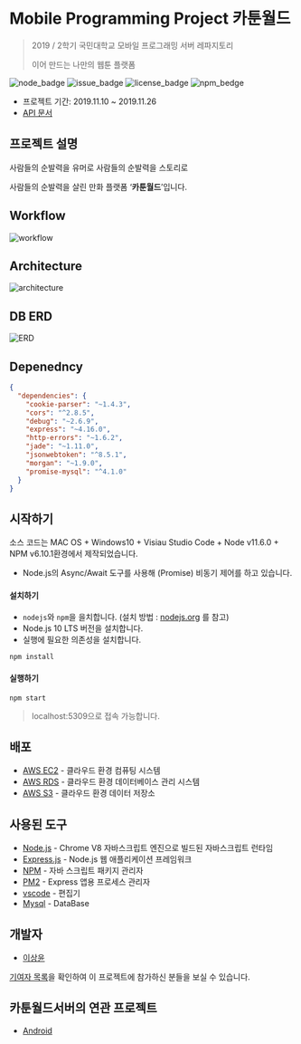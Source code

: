 # Mobile Programming Project 카툰월드

> 2019 / 2학기 국민대학교 모바일 프로그래밍 서버 레파지토리
>
> 이어 만드는 나만의 웹툰 플랫폼

![node_badge](https://img.shields.io/badge/node-%3E%3D%208.0.0-green)
![issue_badge](https://img.shields.io/github/issues/JeonHa/JeonHa-Server)
![license_badge](https://img.shields.io/github/license/JeonHa/JeonHa-Server)
![npm_bedge](https://img.shields.io/badge/npm-v6.10.1-blue)

* 프로젝트 기간: 2019.11.10 ~ 2019.11.26
* [API 문서](https://github.com/kcartoonworld/kcartoonserver/wiki) 




## 프로젝트 설명

사람들의 순발력을 유머로
사람들의 순발력을 스토리로

사람들의 순발력을 살린 만화 플랫폼 ‘**카툰월드**’입니다. 



## Workflow


![workflow](https://user-images.githubusercontent.com/30704569/69640366-8e377680-10a1-11ea-88d9-b5dfc684fc9d.png)




## Architecture

![architecture](https://user-images.githubusercontent.com/30704569/69640437-b030f900-10a1-11ea-9dcb-487420e0019b.png)



## DB ERD

![ERD](https://user-images.githubusercontent.com/30704569/69640400-9db6bf80-10a1-11ea-890a-c8804168e020.png)



## Depenedncy

```json
{
  "dependencies": {
    "cookie-parser": "~1.4.3",
    "cors": "^2.8.5",
    "debug": "~2.6.9",
    "express": "~4.16.0",
    "http-errors": "~1.6.2",
    "jade": "~1.11.0",
    "jsonwebtoken": "^8.5.1",
    "morgan": "~1.9.0",
    "promise-mysql": "^4.1.0"
  }
}
```





## 시작하기

소스 코드는 MAC OS + Windows10 + Visiau Studio Code + Node v11.6.0 + NPM v6.10.1환경에서 제작되었습니다.

* Node.js의 Async/Await 도구를 사용해 (Promise) 비동기 제어를 하고 있습니다.



#### 설치하기

* `nodejs`와 `npm`을 을치합니다. (설치 방법 :  [nodejs.org](https://nodejs.org/) 를 참고)
* Node.js 10 LTS 버전을 설치합니다.
* 실행에 필요한 의존성을 설치합니다.

```
npm install
```



#### 실행하기

```
npm start
```

> localhost:5309으로 접속 가능합니다.



## 배포

* [AWS EC2](https://aws.amazon.com/ko/ec2/?sc_channel=PS&sc_campaign=acquisition_KR&sc_publisher=google&sc_medium=english_ec2_b&sc_content=ec2_e&sc_detail=awsec2&sc_category=ec2&sc_segment=177228231544&sc_matchtype=e&sc_country=KR&s_kwcid=AL!4422!3!177228231544!e!!g!!awsec2&ef_id=WkRozwAAAnO-lPWy:20180412120123:s) - 클라우드 환경 컴퓨팅 시스템
* [AWS RDS](https://aws.amazon.com/ko/rds/) - 클라우드 환경 데이터베이스 관리 시스템
* [AWS S3](https://aws.amazon.com/ko/s3/?sc_channel=PS&sc_campaign=acquisition_KR&sc_publisher=google&sc_medium=english_s3_b&sc_content=s3_e&sc_detail=awss3&sc_category=s3&sc_segment=177211245240&sc_matchtype=e&sc_country=KR&s_kwcid=AL!4422!3!177211245240!e!!g!!awss3&ef_id=WkRozwAAAnO-lPWy:20180412120059:s) - 클라우드 환경 데이터 저장소



## 사용된 도구 

* [Node.js](https://nodejs.org/ko/) - Chrome V8 자바스크립트 엔진으로 빌드된 자바스크립트 런타임
* [Express.js](http://expressjs.com/ko/) - Node.js 웹 애플리케이션 프레임워크
* [NPM](https://rometools.github.io/rome/) - 자바 스크립트 패키지 관리자
* [PM2](http://pm2.keymetrics.io/) - Express 앱용 프로세스 관리자
* [vscode](https://code.visualstudio.com/) - 편집기
* [Mysql](https://www.mysql.com/) - DataBase



## 개발자
* [이상윤](https://github.com/syndersonLEE)

[기여자 목록](https://github.com/kcartoonworld/kcartoonserver/graphs/contributors)을 확인하여 이 프로젝트에 참가하신 분들을 보실 수 있습니다.



## 카툰월드서버의 연관 프로젝트

* [Android](https://github.com/kcartoonworld/cartoon)
